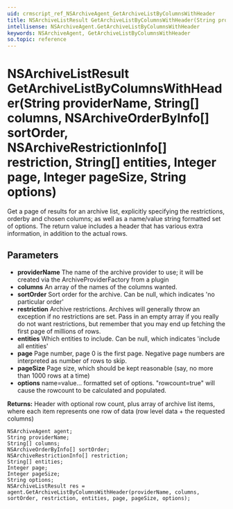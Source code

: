 ```yaml
---
uid: crmscript_ref_NSArchiveAgent_GetArchiveListByColumnsWithHeader
title: NSArchiveListResult GetArchiveListByColumnsWithHeader(String providerName, String[] columns, NSArchiveOrderByInfo[] sortOrder, NSArchiveRestrictionInfo[] restriction, String[] entities, Integer page, Integer pageSize, String options)
intellisense: NSArchiveAgent.GetArchiveListByColumnsWithHeader
keywords: NSArchiveAgent, GetArchiveListByColumnsWithHeader
so.topic: reference
---
```


# NSArchiveListResult GetArchiveListByColumnsWithHeader(String providerName, String[] columns, NSArchiveOrderByInfo[] sortOrder, NSArchiveRestrictionInfo[] restriction, String[] entities, Integer page, Integer pageSize, String options)

Get a page of results for an archive list, explicitly specifying the restrictions, orderby and chosen columns; as well as a name/value string formatted set of options. The return value includes a header that has various extra information, in addition to the actual rows.

## Parameters

* **providerName** The name of the archive provider to use; it will be created via the ArchiveProviderFactory from a plugin
* **columns** An array of the names of the columns wanted.
* **sortOrder** Sort order for the archive. Can be null, which indicates 'no particular order'
* **restriction** Archive restrictions. Archives will generally throw an exception if no restrictions are set. Pass in an empty array if you really do not want restrictions, but remember that you may end up fetching the first page of millions of rows.
* **entities** Which entities to include. Can be null, which indicates 'include all entities'
* **page** Page number, page 0 is the first page. Negative page numbers are interpreted as number of rows to skip.
* **pageSize** Page size, which should be kept reasonable (say, no more than 1000 rows at a time)
* **options** name=value... formatted set of options. "rowcount=true" will cause the rowcount to be calculated and populated.

**Returns:** Header with optional row count, plus array of archive list items, where each item represents one row of data (row level data + the requested columns)

```crmscript
NSArchiveAgent agent;
String providerName;
String[] columns;
NSArchiveOrderByInfo[] sortOrder;
NSArchiveRestrictionInfo[] restriction;
String[] entities;
Integer page;
Integer pageSize;
String options;
NSArchiveListResult res = agent.GetArchiveListByColumnsWithHeader(providerName, columns, sortOrder, restriction, entities, page, pageSize, options);
```
